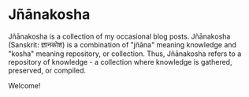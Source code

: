# Jñānakosha

Jñānakosha is a collection of my occasional blog posts. Jñānakosha (Sanskrit: ज्ञानकोश) is a combination of "jñāna" meaning knowledge and "kosha" meaning repository, or collection. Thus, Jñānakosha refers to a repository of knowledge - a collection where knowledge is gathered, preserved, or compiled.

Welcome!